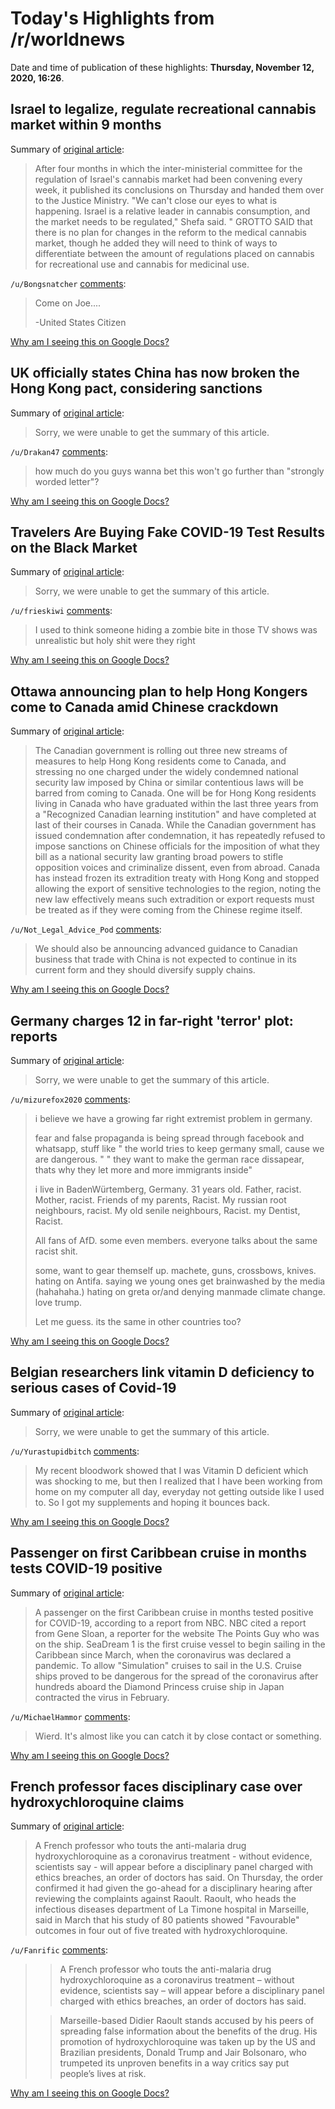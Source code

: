 # Today's Highlights from /r/worldnews

Date and time of publication of these highlights: **Thursday, November 12, 2020, 16:26**.

## Israel to legalize, regulate recreational cannabis market within 9 months

Summary of [original article](https://www.jpost.com/breaking-news/legalizing-marijuana-could-happen-within-9-months-nissenkorn-648901):

> After four months in which the inter-ministerial committee for the regulation of Israel's cannabis market had been convening every week, it published its conclusions on Thursday and handed them over to the Justice Ministry. "We can't close our eyes to what is happening. Israel is a relative leader in cannabis consumption, and the market needs to be regulated," Shefa said. " GROTTO SAID that there is no plan for changes in the reform to the medical cannabis market, though he added they will need to think of ways to differentiate between the amount of regulations placed on cannabis for recreational use and cannabis for medicinal use.

`/u/Bongsnatcher` [comments](https://www.reddit.com/r/worldnews/comments/jswxj8/israel_to_legalize_regulate_recreational_cannabis/):

> Come on Joe....
> 
> -United States Citizen

[Why am I seeing this on Google Docs?](https://docs.google.com/document/d/1Dc6We63vOXIZsc0op-Bt4abqkYjXzOigalQqFxmvvbM/edit?usp=sharing)

## UK officially states China has now broken the Hong Kong pact, considering sanctions

Summary of [original article](https://uk.reuters.com/article/UKNews1/idUKKBN27S1E4):

> Sorry, we were unable to get the summary of this article.

`/u/Drakan47` [comments](https://www.reddit.com/r/worldnews/comments/jst69f/uk_officially_states_china_has_now_broken_the/):

> how much do you guys wanna bet this won't go further than "strongly worded letter"?

[Why am I seeing this on Google Docs?](https://docs.google.com/document/d/1Dc6We63vOXIZsc0op-Bt4abqkYjXzOigalQqFxmvvbM/edit?usp=sharing)

## Travelers Are Buying Fake COVID-19 Test Results on the Black Market

Summary of [original article](https://www.msn.com/en-us/travel/news/travelers-are-buying-fake-covid-19-test-results-on-the-black-market/ar-BB1aVkif):

> Sorry, we were unable to get the summary of this article.

`/u/frieskiwi` [comments](https://www.reddit.com/r/worldnews/comments/jstwzs/travelers_are_buying_fake_covid19_test_results_on/):

> I used to think someone hiding a zombie bite in those TV shows was unrealistic but holy shit were they right

[Why am I seeing this on Google Docs?](https://docs.google.com/document/d/1Dc6We63vOXIZsc0op-Bt4abqkYjXzOigalQqFxmvvbM/edit?usp=sharing)

## Ottawa announcing plan to help Hong Kongers come to Canada amid Chinese crackdown

Summary of [original article](https://globalnews.ca/news/7458030/canada-hong-kong-security-law-crackdown/):

> The Canadian government is rolling out three new streams of measures to help Hong Kong residents come to Canada, and stressing no one charged under the widely condemned national security law imposed by China or similar contentious laws will be barred from coming to Canada. One will be for Hong Kong residents living in Canada who have graduated within the last three years from a "Recognized Canadian learning institution" and have completed at last of their courses in Canada. While the Canadian government has issued condemnation after condemnation, it has repeatedly refused to impose sanctions on Chinese officials for the imposition of what they bill as a national security law granting broad powers to stifle opposition voices and criminalize dissent, even from abroad. Canada has instead frozen its extradition treaty with Hong Kong and stopped allowing the export of sensitive technologies to the region, noting the new law effectively means such extradition or export requests must be treated as if they were coming from the Chinese regime itself.

`/u/Not_Legal_Advice_Pod` [comments](https://www.reddit.com/r/worldnews/comments/jsyxei/ottawa_announcing_plan_to_help_hong_kongers_come/):

> We should also be announcing advanced guidance to Canadian business that trade with China is not expected to continue in its current form and they should diversify supply chains.

[Why am I seeing this on Google Docs?](https://docs.google.com/document/d/1Dc6We63vOXIZsc0op-Bt4abqkYjXzOigalQqFxmvvbM/edit?usp=sharing)

## Germany charges 12 in far-right 'terror' plot: reports

Summary of [original article](https://www.dw.com/en/germany-charges-12-in-far-right-terror-plot-reports/a-55574323):

> Sorry, we were unable to get the summary of this article.

`/u/mizurefox2020` [comments](https://www.reddit.com/r/worldnews/comments/jsyb7r/germany_charges_12_in_farright_terror_plot_reports/):

> i believe we have a growing far right extremist problem in germany.
> 
> fear and false propaganda is being spread through facebook and whatsapp,
> stuff like " the world tries to keep germany small, cause we are dangerous. "
>  " they want to make the german race dissapear, thats why they let more and more immigrants inside"
> 
> i live in BadenWürtemberg, Germany. 31 years old.
> Father, racist. Mother, racist. Friends of my parents, Racist. My russian root neighbours, racist.
> My old senile neighbours, Racist. my Dentist, Racist.
> 
> All fans of AfD. some even members. everyone talks about the same racist shit.
> 
> some, want to gear themself up. machete, guns, crossbows, knives.
> hating on Antifa. saying we young ones get brainwashed by the media (hahahaha.)
> hating on greta or/and denying manmade climate change.
> love trump.
> 
> Let me guess. its the same in other countries too?

[Why am I seeing this on Google Docs?](https://docs.google.com/document/d/1Dc6We63vOXIZsc0op-Bt4abqkYjXzOigalQqFxmvvbM/edit?usp=sharing)

## Belgian researchers link vitamin D deficiency to serious cases of Covid-19

Summary of [original article](https://www.brusselstimes.com/belgium/139966/belgian-researchers-find-link-between-lack-of-vitamin-d-serious-covid-19-az-delta-roeselare-hospital-study-coronavirus-covid19-patients-increased-risk-severe-case-death-mortality-vitamin-d-deficiency/):

> Sorry, we were unable to get the summary of this article.

`/u/Yurastupidbitch` [comments](https://www.reddit.com/r/worldnews/comments/jsuy9d/belgian_researchers_link_vitamin_d_deficiency_to/):

> My recent bloodwork showed that I was Vitamin D deficient which was shocking to me, but then I realized that I have been working from home on my computer all day, everyday not getting outside like I used to. So I got my supplements and hoping it bounces back.

[Why am I seeing this on Google Docs?](https://docs.google.com/document/d/1Dc6We63vOXIZsc0op-Bt4abqkYjXzOigalQqFxmvvbM/edit?usp=sharing)

## Passenger on first Caribbean cruise in months tests COVID-19 positive

Summary of [original article](https://thehill.com/policy/healthcare/525724-passenger-on-first-caribbean-cruise-in-months-tests-positive):

> A passenger on the first Caribbean cruise in months tested positive for COVID-19, according to a report from NBC. NBC cited a report from Gene Sloan, a reporter for the website The Points Guy who was on the ship. SeaDream 1 is the first cruise vessel to begin sailing in the Caribbean since March, when the coronavirus was declared a pandemic. To allow "Simulation" cruises to sail in the U.S. Cruise ships proved to be dangerous for the spread of the coronavirus after hundreds aboard the Diamond Princess cruise ship in Japan contracted the virus in February.

`/u/MichaelHammor` [comments](https://www.reddit.com/r/worldnews/comments/jt29fp/passenger_on_first_caribbean_cruise_in_months/):

> Wierd. It's almost like you can catch it by close contact or something.

[Why am I seeing this on Google Docs?](https://docs.google.com/document/d/1Dc6We63vOXIZsc0op-Bt4abqkYjXzOigalQqFxmvvbM/edit?usp=sharing)

## French professor faces disciplinary case over hydroxychloroquine claims

Summary of [original article](https://www.theguardian.com/world/2020/nov/12/covid-professor-didier-raoult-hydroxychloroquine):

> A French professor who touts the anti-malaria drug hydroxychloroquine as a coronavirus treatment - without evidence, scientists say - will appear before a disciplinary panel charged with ethics breaches, an order of doctors has said. On Thursday, the order confirmed it had given the go-ahead for a disciplinary hearing after reviewing the complaints against Raoult. Raoult, who heads the infectious diseases department of La Timone hospital in Marseille, said in March that his study of 80 patients showed "Favourable" outcomes in four out of five treated with hydroxychloroquine.

`/u/Fanrific` [comments](https://www.reddit.com/r/worldnews/comments/jszc9c/french_professor_faces_disciplinary_case_over/):

> > A French professor who touts the anti-malaria drug hydroxychloroquine as a coronavirus treatment – without evidence, scientists say – will appear before a disciplinary panel charged with ethics breaches, an order of doctors has said.
> 
> > Marseille-based Didier Raoult stands accused by his peers of spreading false information about the benefits of the drug. His promotion of hydroxychloroquine was taken up by the US and Brazilian presidents, Donald Trump and Jair Bolsonaro, who trumpeted its unproven benefits in a way critics say put people’s lives at risk.

[Why am I seeing this on Google Docs?](https://docs.google.com/document/d/1Dc6We63vOXIZsc0op-Bt4abqkYjXzOigalQqFxmvvbM/edit?usp=sharing)

